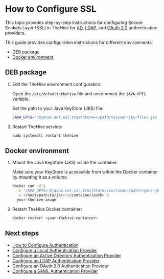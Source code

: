 # How to Configure SSL

This topic provides step-by-step instructions for configuring Secure Sockets Layer (SSL) in TheHive for [AD](ad.md), [LDAP](ldap.md), and [OAuth 2.0](oauth2.md) authentication providers.

This guide provides configuration instructions for different environments:

* [DEB package](#deb-package)
* [Docker environment](#docker-environment)

## DEB package

1. Edit the TheHive environment configuration:

    Open the `/etc/default/thehive` file and uncomment the `JAVA_OPTS` variable. 
    
    Set the path to your Java KeyStore (JKS) file:

    ``` bash
    JAVA_OPTS="-Djavax.net.ssl.trustStore=</path/to/your-jks-file>.jks -Djavax.net.ssl.trustStorePassword=<your-keystore-password>"
    ```

2. Restart TheHive service:

    ``` bash
    sudo systemctl restart thehive
    ```

## Docker environment

1. Mount the Java KeyStore (JKS) inside the container:

    Make sure your KeyStore is accessible from within the Docker container by mounting it as a volume:

    ``` bash
    docker run -d \
      -e "JAVA_OPTS=-Djavax.net.ssl.trustStore=/container/path/<your-jks-file>.jks -Djavax.net.ssl.trustStorePassword=<your-keystore-password>" \
      -v </host/path/to/jks>:</container/path> \
      your-thehive-image
    ```

2. Restart TheHive Docker container:

    ``` bash
    docker restart <your-thehive-container>
    ```

## Next steps

* [How to Configure Authentication](configure-authentication.md)
* [Configure a Local Authentication Provider](local.md)
* [Configure an Active Directory Authentication Provider](ad.md)
* [Configure an LDAP Authentication Provider](ldap.md)
* [Configure an OAuth 2.0 Authentication Provider](oauth2.md)
* [Configure a SAML Authentication Provider](saml.md)